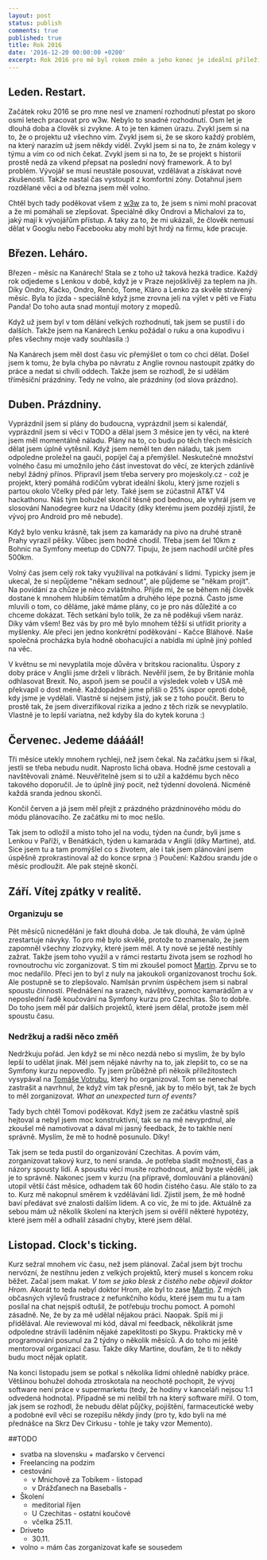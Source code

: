 ```yaml
---
layout: post
status: publish
comments: true
published: true
title: Rok 2016 
date: '2016-12-20 00:00:00 +0200'
excerpt: Rok 2016 pro mě byl rokem změn a jeho konec je ideální příležitost udělat nějakou bilanci.   
---
```


## Leden. Restart. 

Začátek roku 2016 se pro mne nesl ve znamení rozhodnutí přestat po skoro osmi letech pracovat pro w3w. Nebylo to snadné rozhodnutí. Osm let je dlouhá doba a člověk si zvykne. A to je ten kámen úrazu. Zvykl jsem si na to, že o projektu už všechno vím. Zvykl jsem si, že se skoro každý problém, na který narazím už jsem někdy viděl. Zvykl jsem si na to, že znám kolegy v týmu a vím co od nich čekat. Zvykl jsem si na to, že se projekt s historií prostě nedá za víkend přepsat na poslední nový framework. A to byl problém. Vývojář se musí neustále posouvat, vzdělávat a získávat nové zkušenosti. Takže nastal čas vystoupit z komfortní zóny. Dotahnul jsem rozdělané věci a od března jsem měl volno. 

Chtěl bych tady poděkovat všem z [w3w](http://w3w.cz) za to, že jsem s nimi mohl pracovat a že mi pomáhali se zlepšovat. Speciálně díky Ondrovi a Michalovi za to, jaký mají k vývojářům přístup. A taky za to, že mi ukázali, že člověk nemusí dělat v Googlu nebo Facebooku aby mohl být hrdý na firmu, kde pracuje. 

## Březen. Leháro. 
 
Březen - měsíc na Kanárech! Stala se z toho už taková hezká tradice. Každý rok odjedeme s Lenkou v době, když je v Praze nejošklivěji za teplem na jih. Díky Ondro, Kačko, Ondro, Renčo, Tome, Kláro a Lenko za skvěle strávený měsíc. Byla to jízda - speciálně když jsme zrovna jeli na výlet v pěti ve Fiatu Panda! Do toho auta snad montují motory z mopedů. 

Když už jsem byl v tom dělání velkých rozhodnutí, tak jsem se pustil i do dalších. Takže jsem na Kanárech Lenku požádal o ruku a ona kupodivu i přes všechny moje vady souhlasila :)
  
Na Kanárech jsem měl dost času víc přemýšlet o tom co chci dělat. Došel jsem k tomu, že byla chyba po návratu z Anglie rovnou nastoupit zpátky do práce a nedat si chvíli oddech. Takže jsem se rozhodl, že si udělám tříměsíční prázdniny. Tedy ne volno, ale prázdniny (od slova prázdno). 

## Duben. Prázdniny.  

Vyprázdnil jsem si plány do budoucna, vyprázdnil jsem si kalendář, vyprázdnil jsem si věci v TODO a dělal jsem 3 měsíce jen ty věci, na které jsem měl momentálně náladu. Plány na to, co budu po těch třech měsících dělat jsem úplně vytěsnil. Když jsem neměl ten den náladu, tak jsem odpoledne proležel na gauči, popíjel čaj a přemýšlel. Neskutečné množství volného času mi umožnilo jeho část investovat do věcí, ze kterých zdánlivě nebyl žádný přínos. Připravil jsem třeba servery pro mojeskoly.cz - což je projekt, který pomáhá rodičům vybrat ideální školu, který jsme rozjeli s partou okolo Včelky před pár lety. Také jsem se zúčastnil AT&T V4 hackathonu. Náš tým bohužel skončil těsně pod bednou, ale vyhrál jsem ve slosování Nanodegree kurz na Udacity (díky kterému jsem později zjistil, že vývoj pro Android pro mě nebude). 

Když bylo venku krásně, tak jsem za kamarády na pivo na druhé straně Prahy vyrazil pěšky. Vůbec jsem hodně chodil. Třeba jsem šel 10km z Bohnic na Symfony meetup do CDN77. Tipuju, že jsem nachodil určitě přes 500km. 

Volný čas jsem celý rok taky využilíval na potkávání s lidmi. Typicky jsem je ukecal, že si nepůjdeme "někam sednout", ale půjdeme se "někam projít". Na povídání za chůze je něco zvláštního. Přijde mi, že se během něj člověk dostane k mnohem hlubším tématům a druhého lépe pozná. Často jsme mluvili o tom, co děláme, jaké máme plány, co je pro nás důležité a co chceme dokázat. Těch setkání bylo tolik, že za ně poděkuji všem naráz. Díky vám všem! Bez vás by pro mě bylo mnohem těžší si utřídit priority a myšlenky. Ale přeci jen jedno konkrétní poděkování - Kačce Bláhové. Naše společná procházka byla hodně obohacující a nabídla mi úplně jiný pohled na věc. 

V květnu se mi nevyplatila moje důvěra v britskou racionalitu. Úspory z doby práce v Anglii jsme drželi v librách. Nevěřil jsem, že by Británie mohla odhlasovat Brexit. No, aspoň jsem se poučil a výsledek voleb v USA mě překvapil o dost méně. Každopádně jsme přišli o 25% úspor oproti době, kdy jsme je vydělali. Vlastně si nejsem jistý, jak se z toho poučit. Beru to prostě tak, že jsem diverzifikoval rizika a jedno z těch rizik se nevyplatilo. Vlastně je to lepší variatna, než kdyby šla do kytek koruna :)

## Červenec. Jedeme dáááál!

Tři měsíce utekly mnohem rychleji, než jsem čekal. Na začátku jsem si říkal, jestli se třeba nebudu nudit. Naprosto lichá obava. Hodně jsme cestovali a navštěvovali známé. Neuvěřitelně jsem si to užil a každému bych něco takového doporučil. Je to úplně jiný pocit, než týdenní dovolená. Nicméně každá sranda jednou skončí.
 
Končil červen a já jsem měl přejít z prázdného prázdninového módu do módu plánovacího. Ze začátku mi to moc nešlo. 

Tak jsem to odložil a místo toho jel na vodu, týden na čundr, byli jsme s Lenkou v Paříži, v Benátkách, týden u kamaráda v Anglii (díky Martine), atd. Sice jsem tu a tam promýšlel co s životem, ale i tak jsem plánování jsem úspěšně zprokrastinoval až do konce srpna :) Poučení: Každou srandu jde o měsíc prodloužit. Ale pak stejně skončí. 

## Září. Vítej zpátky v realitě. 

### Organizuju se
   
Pět měsíců nicnedělání je fakt dlouhá doba. Je tak dlouhá, že vám úplně zrestartuje návyky. To pro mě bylo skvělé, protože to znamenalo, že jsem zapomněl všechny zlozvyky, které jsem měl. A ty nové se ještě nestihly zažrat. Takže jsem toho využil a v rámci restartu života jsem se rozhodl ho rovnoutrochu víc zorganizovat. S tím mi zkoušel pomoct [Martin](https://www.martinhujer.cz). Zprvu se to moc nedařilo. Přeci jen to byl z nuly na jakoukoli organizovanost trochu šok. Ale postupně se to zlepšovalo. Namlsán prvním úspěchem jsem si nabral spoustu činností. Přednášení na srazech, návštěvy, pomoc kamarádům a v neposlední řadě koučování na Symfony kurzu pro Czechitas. Šlo to dobře. Do toho jsem měl pár dalších projektů, které jsem dělal, protože jsem měl spoustu času. 

### Nedržkuj a radši něco změň
    
Nedržkuju pořád. Jen když se mi něco nezdá nebo si myslím, že by bylo lepší to udělat jinak. Měl jsem nějaké návrhy na to, jak zlepšit to, co se na Symfony kurzu nepovedlo. Ty jsem průběžně při někoik příležitostech vysypával na [Tomáše Votrubu](http://tomasvotruba.cz), který ho organizoval. Tom se nenechal zastrašit a navrhnul, že když vím tak přesně, jak by to mělo být, tak že bych to měl zorganizovat. *What an unexpected turn of events?* 

Tady bych chtěl Tomovi poděkovat. Když jsem ze začátku  vlastně spíš hejtoval a nebyl jsem moc konstruktivní, tak se na mě nevyprdnul, ale zkoušel mě namotivovat a dával mi jasný feedback, že to takhle není správně. Myslím, že mě to hodně posunulo. Díky!  

Tak jsem se teda pustil do organizování Czechitas. A povím vám, zorganizovat takový kurz, to není sranda. Je potřeba sladit možnosti, čas a názory spousty lidí. A spoustu věcí musíte rozhodnout, aniž byste věděli, jak je to správně. Nakonec jsem v kurzu (na přípravě, domlouvání a plánování) utopil větší část měsíce, odhadem tak 60 hodin čistého času. Ale stálo to za to. Kurz mě nakopnul směrem k vzdělávání lidí. Zjistil jsem, že mě hodně baví předávat své znalosti dalším lidem. A co víc, že mi to jde. Aktuálně za sebou mám už několik školení na kterých jsem si ověřil některé hypotézy, které jsem měl a odhalil zásadní chyby, které jsem dělal. 
 
## Listopad. Clock's ticking.
 
Kurz sežral mnohem víc času, než jsem plánoval. Začal jsem být trochu nervózní, že nestihnu jeden z velkých projektů, který musel s koncem roku běžet. Začal jsem makat. *V tom se jako blesk z čistého nebe objevil doktor Hrom.* Akorát to teda nebyl doktor Hrom, ale byl to zase [Martin](https://www.martinhujer.cz). Z mých občasných výlevů frustrace z nefunkčního kódu, které jsem mu tu a tam posílal na chat nejspíš odtušil, že potřebuju trochu pomoct. A pomohl zásadně. Ne, že by za mě udělal nějakou práci. Naopak. Spíš mi ji přidělával. Ale reviewoval mi kód, dával mi feedback, několikrát jsme odpoledne strávili laděním nějaké zapeklitosti po Skypu. Prakticky mě v programování posunul za 2 týdny o několik měsíců. A do toho mi ještě mentoroval organizaci času. Takže díky Martine, doufám, že ti to někdy budu moct nějak oplatit.

Na konci listopadu jsem se potkal s několika lidmi ohledně nabídky práce. Většinou bohužel dohoda  ztroskotala na neochotě pochopit, že vývoj software není práce v supermarketu (tedy, že hodiny v kanceláři nejsou 1:1 odvedená hodnota). Případně se mi nelíbil trh na který software mířil. O tom, jak jsem se rozhodl, že nebudu dělat půjčky, pojištění, farmaceutické weby a podobné evil věci se rozepíšu někdy jindy (pro ty, kdo byli na mé přednášce na Skrz Dev Cirkusu - tohle je taky vzor Memento). 
   


##TODO
- svatba na slovensku + maďarsko v červenci
- Freelancing na podzim
- cestování
    - v Mnichově za Tobíkem - listopad
    - v Drážďanech na Baseballs - 
- Školení
    - meditorial říjen
    - U Czechitas - ostatní koučové
    - včelka 25.11.
- Driveto
    - 30.11.
- volno = mám čas zorganizovat kafe se sousedem
